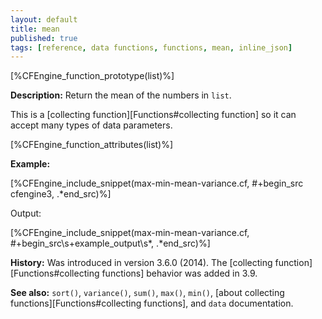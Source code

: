 ```yaml
---
layout: default
title: mean
published: true
tags: [reference, data functions, functions, mean, inline_json]
---
```


[%CFEngine_function_prototype(list)%]

**Description:** Return the mean of the numbers in `list`.

This is a [collecting function][Functions#collecting function] so it can accept many types of data parameters.

[%CFEngine_function_attributes(list)%]

**Example:**

[%CFEngine_include_snippet(max-min-mean-variance.cf, #\+begin_src cfengine3, .*end_src)%]

Output:

[%CFEngine_include_snippet(max-min-mean-variance.cf, #\+begin_src\s+example_output\s*, .*end_src)%]

**History:** Was introduced in version 3.6.0 (2014). The [collecting function][Functions#collecting functions] behavior was added in 3.9.

**See also:** `sort()`, `variance()`, `sum()`, `max()`, `min()`, [about collecting functions][Functions#collecting functions], and `data` documentation.
